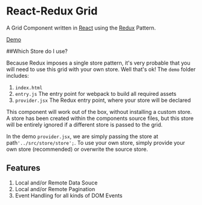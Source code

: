 # React-Redux Grid

A Grid Component written in [React](https://facebook.github.io/react) using the [Redux](https://github.com/rackt/redux) Pattern.

[Demo](url/to/demo)

##Which Store do I use?

Because Redux imposes a single store pattern, it's very probable that you will need to use this grid with your own store. Well that's ok! The `demo` folder includes:

1. `index.html`
2. `entry.js` The entry point for webpack to build all required assets
3. `provider.jsx` The Redux entry point, where your store will be declared

This component will work out of the box, without installing a custom store. A store has been created within the components source files, but this store will be entirely ignored if a different store is passed to the grid.

In the demo `provider.jsx`, we are simply passing the store at path`'../src/store/store';`. To use your own store, simply provide your own store (recommended) or overwrite the source store.

## Features

1. Local and/or Remote Data Souce
2. Local and/or Remote Pagination
3. Event Handling for all kinds of DOM Events

